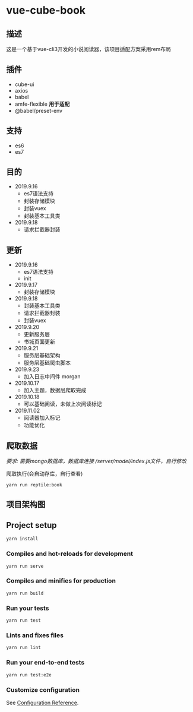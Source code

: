 # vue-cube-book

## 描述
这是一个基于vue-cli3开发的小说阅读器，该项目适配方案采用rem布局

## 插件
* cube-ui
* axios
* babel
* amfe-flexible **用于适配**
* @babel/preset-env

## 支持
* es6
* es7

## 目的
* 2019.9.16
    * es7语法支持
    * 封装存储模块
    * 封装vuex
    * 封装基本工具类
* 2019.9.18
    * 请求拦截器封装

## 更新
* 2019.9.16
    * es7语法支持
    * init
* 2019.9.17
    * 封装存储模块
* 2019.9.18
    * 封装基本工具类
    * 请求拦截器封装
    * 封装vuex
* 2019.9.20
    * 更新服务层
    * 书城页面更新
* 2019.9.21
    * 服务层基础架构
    * 服务层基础爬虫脚本
* 2019.9.23
    * 加入日志中间件 morgan
* 2019.10.17
    * 加入主题，数据层爬取完成
* 2019.10.18
    * 可以基础阅读，未做上次阅读标记
* 2019.11.02
    * 阅读器加入标记
    * 功能优化
     
## 爬取数据
*要求: 需要mongo数据库，数据库连接 /server/model/index.js文件，自行修改*

爬取执行(会自动存库，自行查看)
```
yarn run reptile:book
```

## 项目架构图


## Project setup
```
yarn install
```

### Compiles and hot-reloads for development
```
yarn run serve
```

### Compiles and minifies for production
```
yarn run build
```

### Run your tests
```
yarn run test
```

### Lints and fixes files
```
yarn run lint
```

### Run your end-to-end tests
```
yarn run test:e2e
```

### Customize configuration
See [Configuration Reference](https://cli.vuejs.org/config/).
